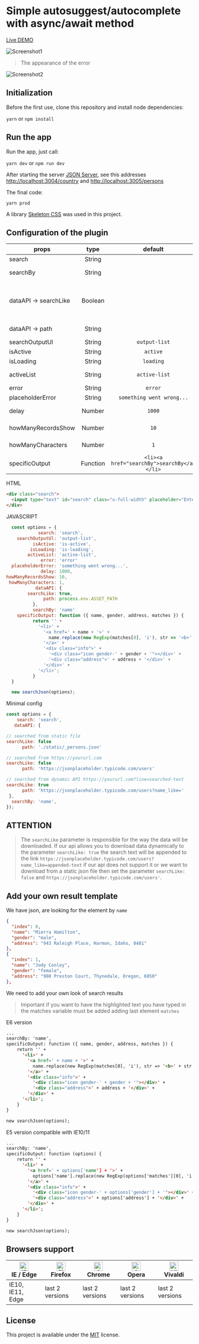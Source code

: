 # Simple autosuggest/autocomplete with async/await method

[Live DEMO](http://www.grzegorztomicki.pl/serwisy/autosuggest/)


![Screenshot1](https://github.com/tomik23/autosuggest/blob/master/static/your-template.png)

> The appearance of the error

![Screenshot2](https://github.com/tomik23/autosuggest/blob/master/static/error.png)


## Initialization
Before the first use, clone this repository and install node dependencies:

```yarn``` or ```npm install```

## Run the app
Run the app, just call:

```yarn dev``` or ```npm run dev```

After starting the server [JSON Server](http://jsonplaceholder.typicode.com/), see this addresses [http://localhost:3004/country](http://localhost:3004/country) and [http://localhost:3005/persons](http://localhost:3005/persons)

The final code:

```yarn prod```

A library [Skeleton CSS](https://github.com/dhg/Skeleton) was used in this project.

## Configuration of the plugin

props | type | default | require | description
---- | :----: | :-------: | :--------: | -----------
search | String |   | ✔ | Search id our input
searchBy | String |   | ✔ | The name of the element after which we do a search
dataAPI -> searchLike | Boolean |   | ✔ | This parameter controls whether we append the search text to url http://localhost:3005/persons?like=search-text
dataAPI -> path | String |   | ✔ | Path to our Rest API or static file
searchOutputUl | String | `output-list`  |  | Container with our list
isActive | String | `active` |  | Show/hide our result
isLoading | String | `loading`  |  | Spinner class
activeList | String | `active-list`  |  | Highlight li on mouse or keyup/keydown
error | String | `error`  |  | Adding class error
placeholderError | String | `something went wrong...`  |  | Adding plaseholder
delay | Number | `1000` |  | Delay without which the server would not survive ;)
howManyRecordsShow | Number | `10` |  | How many records will be shown
howManyCharacters | Number | `1` |  | The number of characters entered should start searching
specificOutput | Function | `<li><a href="searchBy">searchBy</a></li>` |  | Function that creates the appearance of the result

HTML
```html
<div class="search">
  <input type="text" id="search" class="u-full-width" placeholder="Enter country...">
</div>
```
JAVASCRIPT
```javascript
  const options = {
            search: 'search',
    searchOutputUl: 'output-list',
          isActive: 'is-active',
         isLoading: 'is-loading',
        activeList: 'active-list',
             error: 'error'
  placeholderError: 'something went wrong...',
             delay: 1000,
howManyRecordsShow: 10,
 howManyCharacters: 1,
           dataAPI: {
        searchLike: true,
              path: process.env.ASSET_PATH
          },
          searchBy: 'name'
    specificOutput: function ({ name, gender, address, matches }) {
          return '' +
            '<li>' +
              '<a href=' + name + '>' +
                name.replace(new RegExp(matches[0], 'i'), str => '<b>' + str + '</b>') +
              '</a>' +
              '<div class="info">' +
                '<div class="icon gender-' + gender + '"></div>' +
                '<div class="address">' + address + '</div>' +
              '</div>' +
            '</li>';
          }
  }

  new searchJson(options);
```

Minimal config
```javascript
const options = {
    search: 'search',
   dataAPI: {

// searched from static file
searchLike: false
      path: './static/_persons.json'

// searched from https://yoururl.com
searchLike: false
      path: 'https://jsonplaceholder.typicode.com/users'

// searched from dynamic API https://yoururl.com?line=searched-text
searchLike: true
      path: 'https://jsonplaceholder.typicode.com/users?name_like='
 },
  searchBy: 'name',
});
```

## ATTENTION
> The `searchLike` parameter is responsible for the way the data will be downloaded. If our api allows you to download data dynamically to the parameter `searchLike: true` the search text will be appended to the link `https://jsonplaceholder.typicode.com/users?name_like=appended-text` if our api does not support it or we want to download from a static json file then set the parameter `searchLike: false` and `https://jsonplaceholder.typicode.com/users'`.


## Add your own result template

We have json, are looking for the element by ```name```
```json
{
  "index": 0,
  "name": "Mierra Hamilton",
  "gender": "male",
  "address": "943 Raleigh Place, Harmon, Idaho, 8481"
},
{
  "index": 1,
  "name": "Jody Conley",
  "gender": "female",
  "address": "980 Preston Court, Thynedale, Oregon, 6050"
},
```

We need to add your own look of search results
> Important if you want to have the highlighted text you have typed in the matches variable must be added adding last element ```matches```

E6 version
```html
...
searchBy: 'name',
specificOutput: function ({ name, gender, address, matches }) {
    return '' +
      '<li>' +
        '<a href=' + name + '>' +
          name.replace(new RegExp(matches[0], 'i'), str => '<b>' + str + '</b>') +
        '</a>' +
        '<div class="info">' +
          '<div class="icon gender-' + gender + '"></div>' +
          '<div class="address">' + address + '</div>' +
        '</div>' +
      '</li>';
    }
}

new searchJson(options);
```

E5 version compatible with IE10/11
```html
...
searchBy: 'name',
specificOutput: function (options) {
    return '' +
      '<li>' +
        '<a href=' + options['name'] + '>' +
          options['name'].replace(new RegExp(options['matches'][0], 'i'), function (str) { return '<b>' + str + '</b>' }) +
        '</a>' +
        '<div class="info">' +
          '<div class="icon gender-' + options['gender'] + '"></div>' +
          '<div class="address">' + options['address'] + '</div>' +
        '</div>' +
      '</li>';
    }
}

new searchJson(options);
```

## Browsers support

| [<img src="https://raw.githubusercontent.com/alrra/browser-logos/master/src/edge/edge_48x48.png" alt="IE / Edge" width="24px" height="24px" />](http://godban.github.io/browsers-support-badges/)<br/>IE / Edge | [<img src="https://raw.githubusercontent.com/alrra/browser-logos/master/src/firefox/firefox_48x48.png" alt="Firefox" width="24px" height="24px" />](http://godban.github.io/browsers-support-badges/)<br/>Firefox | [<img src="https://raw.githubusercontent.com/alrra/browser-logos/master/src/chrome/chrome_48x48.png" alt="Chrome" width="24px" height="24px" />](http://godban.github.io/browsers-support-badges/)<br/>Chrome | [<img src="https://raw.githubusercontent.com/alrra/browser-logos/master/src/opera/opera_48x48.png" alt="Opera" width="24px" height="24px" />](http://godban.github.io/browsers-support-badges/)<br/>Opera | [<img src="https://raw.githubusercontent.com/alrra/browser-logos/master/src/vivaldi/vivaldi_48x48.png" alt="Vivaldi" width="24px" height="24px" />](http://godban.github.io/browsers-support-badges/)<br/>Vivaldi |
| --------- | --------- | --------- | --------- | --------- |
| IE10, IE11, Edge| last 2 versions| last 2 versions| last 2 versions| last 2 versions

## License
This project is available under the [MIT](https://opensource.org/licenses/mit-license.php) license.  